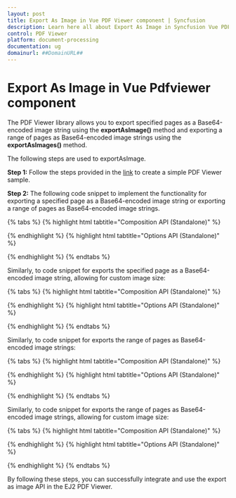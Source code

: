 ```yaml
---
layout: post
title: Export As Image in Vue PDF Viewer component | Syncfusion
description: Learn here all about Export As Image in Syncfusion Vue PDF Viewer component of Syncfusion Essential JS 2 and more.
control: PDF Viewer
platform: document-processing
documentation: ug
domainurl: ##DomainURL##
---
```


# Export As Image in Vue Pdfviewer component

The PDF Viewer library allows you to export specified pages as a Base64-encoded image string using the **exportAsImage()** method and exporting a range of pages as Base64-encoded image strings using the **exportAsImages()** method.

The following steps are used to exportAsImage.

**Step 1:** Follow the steps provided in the [link](https://ej2.syncfusion.com/vue/documentation/pdfviewer/getting-started/) to create a simple PDF Viewer sample.

**Step 2:** The following code snippet to implement the functionality for exporting a specified page as a Base64-encoded image string or exporting a range of pages as Base64-encoded image strings.

{% tabs %}
{% highlight html tabtitle="Composition API (Standalone)" %}

<template>
  <div id="app">
    <button v-on:click="exportAsImage">ExportAsImage</button>
    <ejs-pdfviewer id="pdfViewer" ref="pdfviewer" :documentPath="documentPath" :resourceUrl="resourceUrl">
    </ejs-pdfviewer>
  </div>
</template>

<script setup>

import {
  PdfViewerComponent, Toolbar, Magnification, Navigation,
  LinkAnnotation, BookmarkView, Annotation, ThumbnailView,
  Print, TextSelection, TextSearch, FormFields, FormDesigner
} from '@syncfusion/ej2-vue-pdfviewer';
import { provide, ref } from 'vue';

let pdfviewer = ref(null);
let resourceUrl = "https://cdn.syncfusion.com/ej2/24.1.41/dist/ej2-pdfviewer-lib";
let documentPath = "https://cdn.syncfusion.com/content/pdf/pdf-succinctly.pdf";

provide('PdfViewer', [Toolbar, Magnification, Navigation, LinkAnnotation, BookmarkView, Annotation,
  ThumbnailView, Print, TextSelection, TextSearch, FormFields, FormDesigner])

let exportAsImage = function () {
  let imageDetail;
  let pageIndex: number = 1;
  const viewer = pdfviewer.value.ej2Instances;
  viewer.exportAsImage(pageIndex).then(function (value) {
      imageDetail = value;
      console.log(imageDetail);
  });
}

</script>

{% endhighlight %}
{% highlight html tabtitle="Options API (Standalone)" %}

<template>
  <div id="app">
    <button v-on:click="exportAsImage">ExportAsImage</button>
    <ejs-pdfviewer id="pdfViewer" ref="pdfviewer" :documentPath="documentPath" :resourceUrl="resourceUrl">
    </ejs-pdfviewer>
  </div>
</template>

<script>

import {
  PdfViewerComponent, Toolbar, Magnification, Navigation,
  LinkAnnotation, BookmarkView, Annotation, ThumbnailView,
  Print, TextSelection, TextSearch, FormFields, FormDesigner
} from '@syncfusion/ej2-vue-pdfviewer';

export default {
  name: "App",
  data() {
    return {
      resourceUrl: "https://cdn.syncfusion.com/ej2/24.1.41/dist/ej2-pdfviewer-lib",
      documentPath: "https://cdn.syncfusion.com/content/pdf/pdf-succinctly.pdf"
    };
  },
  provide: {
    PdfViewer: [Toolbar, Magnification, Navigation, LinkAnnotation, BookmarkView, Annotation,
      ThumbnailView, Print, TextSelection, TextSearch, FormFields, FormDesigner]
  },
  methods: {
    exportAsImage: function () {
        let imageDetail;
        let pageIndex: number = 1;
        const viewer = this.$refs.pdfviewer.ej2Instances;
        viewer.exportAsImage(pageIndex).then(function (value) {
          imageDetail = value;
          console.log(imageDetail);
        });
    }
  }
}
</script>

{% endhighlight %}
{% endtabs %}

Similarly, to code snippet for exports the specified page as a Base64-encoded image string, allowing for custom image size:

{% tabs %}
{% highlight html tabtitle="Composition API (Standalone)" %}

<template>
  <div id="app">
    <button v-on:click="exportAsImageWithSize">ExportAsImageWithSize</button>
    <ejs-pdfviewer id="pdfViewer" ref="pdfviewer" :documentPath="documentPath" :resourceUrl="resourceUrl">
    </ejs-pdfviewer>
  </div>
</template>

<script setup>

import {
  PdfViewerComponent, Toolbar, Magnification, Navigation,
  LinkAnnotation, BookmarkView, Annotation, ThumbnailView,
  Print, TextSelection, TextSearch, FormFields, FormDesigner
} from '@syncfusion/ej2-vue-pdfviewer';
import { provide, ref } from 'vue';

let pdfviewer = ref(null);
let resourceUrl = "https://cdn.syncfusion.com/ej2/24.1.41/dist/ej2-pdfviewer-lib";
let documentPath = "https://cdn.syncfusion.com/content/pdf/pdf-succinctly.pdf";

provide('PdfViewer', [Toolbar, Magnification, Navigation, LinkAnnotation, BookmarkView, Annotation,
  ThumbnailView, Print, TextSelection, TextSearch, FormFields, FormDesigner])

let exportAsImageWithSize = function () {
  let imageDetail;
  let pageIndex: number = 1;
  let size = {width:200, height: 500};
  let viewer = pdfviewer.value.ej2Instances;
  viewer.exportAsImage(pageIndex,size).then(function (value) {
    imageDetail = value;
    console.log(imageDetail);
  });
}

</script>

{% endhighlight %}
{% highlight html tabtitle="Options API (Standalone)" %}

<template>
  <div id="app">
    <button v-on:click="exportAsImageWithSize">exportAsImageWithSize</button>
    <ejs-pdfviewer id="pdfViewer" ref="pdfviewer" :documentPath="documentPath" :resourceUrl="resourceUrl">
    </ejs-pdfviewer>
  </div>
</template>

<script>

import {
  PdfViewerComponent, Toolbar, Magnification, Navigation,
  LinkAnnotation, BookmarkView, Annotation, ThumbnailView,
  Print, TextSelection, TextSearch, FormFields, FormDesigner
} from '@syncfusion/ej2-vue-pdfviewer';

export default {
  name: "App",
  data() {
    return {
      resourceUrl: "https://cdn.syncfusion.com/ej2/24.1.41/dist/ej2-pdfviewer-lib",
      documentPath: "https://cdn.syncfusion.com/content/pdf/pdf-succinctly.pdf"
    };
  },
  provide: {
    PdfViewer: [Toolbar, Magnification, Navigation, LinkAnnotation, BookmarkView, Annotation,
      ThumbnailView, Print, TextSelection, TextSearch, FormFields, FormDesigner]
  },
  methods: {
    exportAsImageWithSize: function () {
        let imageDetail;
        let pageIndex: number = 1;
        let size = {width:200, height: 500};
        let viewer = this.$refs.pdfviewer.ej2Instances;
        viewer.exportAsImage(pageIndex,size).then(function (value) {
          imageDetail = value;
          console.log(imageDetail);
        });
    }
  }
}
</script>

{% endhighlight %}
{% endtabs %}

Similarly, to code snippet for exports the range of pages as Base64-encoded image strings:

{% tabs %}
{% highlight html tabtitle="Composition API (Standalone)" %}

<template>
  <div id="app">
    <button v-on:click="exportAsImages">exportAsImages</button>
    <ejs-pdfviewer id="pdfViewer" ref="pdfviewer" :documentPath="documentPath" :resourceUrl="resourceUrl">
    </ejs-pdfviewer>
  </div>
</template>

<script setup>

import {
  PdfViewerComponent, Toolbar, Magnification, Navigation,
  LinkAnnotation, BookmarkView, Annotation, ThumbnailView,
  Print, TextSelection, TextSearch, FormFields, FormDesigner
} from '@syncfusion/ej2-vue-pdfviewer';
import { provide, ref } from 'vue';

let pdfviewer = ref(null);
let resourceUrl = "https://cdn.syncfusion.com/ej2/24.1.41/dist/ej2-pdfviewer-lib";
let documentPath = "https://cdn.syncfusion.com/content/pdf/pdf-succinctly.pdf";

provide('PdfViewer', [Toolbar, Magnification, Navigation, LinkAnnotation, BookmarkView, Annotation,
  ThumbnailView, Print, TextSelection, TextSearch, FormFields, FormDesigner])

let exportAsImages = function () {
  let startPageIndex: number = 1;
  let endPageIndex: number = 5;
  let viewer = pdfviewer.value.ej2Instances;
  viewer.exportAsImages(startPageIndex, endPageIndex).then(function (value) {
      imageDetails = value;
      console.log(imageDetails);
  });
}

</script>

{% endhighlight %}
{% highlight html tabtitle="Options API (Standalone)" %}

<template>
  <div id="app">
    <button v-on:click="exportAsImages">exportAsImages</button>
    <ejs-pdfviewer id="pdfViewer" ref="pdfviewer" :documentPath="documentPath" :resourceUrl="resourceUrl">
    </ejs-pdfviewer>
  </div>
</template>

<script>

import {
  PdfViewerComponent, Toolbar, Magnification, Navigation,
  LinkAnnotation, BookmarkView, Annotation, ThumbnailView,
  Print, TextSelection, TextSearch, FormFields, FormDesigner
} from '@syncfusion/ej2-vue-pdfviewer';

export default {
    name: "App",
    data() {
      return {
        resourceUrl: "https://cdn.syncfusion.com/ej2/24.1.41/dist/ej2-pdfviewer-lib",
        documentPath: "https://cdn.syncfusion.com/content/pdf/pdf-succinctly.pdf"
      };
    },
    provide: {
      PdfViewer: [Toolbar, Magnification, Navigation, LinkAnnotation, BookmarkView, Annotation,
        ThumbnailView, Print, TextSelection, TextSearch, FormFields, FormDesigner]
    },
    methods: {
      exportAsImages: function () {
        let startPageIndex: number = 1;
        let endPageIndex: number = 5;
        let viewer = this.$refs.pdfviewer.ej2Instances;
        viewer.exportAsImages(startPageIndex, endPageIndex).then(function (value) {
            imageDetails = value;
            console.log(imageDetails);
        });
      }
  }
}
</script>

{% endhighlight %}
{% endtabs %}

Similarly, to code snippet for exports the range of pages as Base64-encoded image strings, allowing for custom image size:

{% tabs %}
{% highlight html tabtitle="Composition API (Standalone)" %}

<template>
  <div id="app">
    <button v-on:click="exportAsImageWithSize">exportAsImageWithSize</button>
    <ejs-pdfviewer id="pdfViewer" ref="pdfviewer" :documentPath="documentPath" :resourceUrl="resourceUrl">
    </ejs-pdfviewer>
  </div>
</template>

<script setup>

import {
  PdfViewerComponent, Toolbar, Magnification, Navigation,
  LinkAnnotation, BookmarkView, Annotation, ThumbnailView,
  Print, TextSelection, TextSearch, FormFields, FormDesigner
} from '@syncfusion/ej2-vue-pdfviewer';
import { provide, ref } from 'vue';

let pdfviewer = ref(null);
let resourceUrl = "https://cdn.syncfusion.com/ej2/24.1.41/dist/ej2-pdfviewer-lib";
let documentPath = "https://cdn.syncfusion.com/content/pdf/pdf-succinctly.pdf";

provide('PdfViewer', [Toolbar, Magnification, Navigation, LinkAnnotation, BookmarkView, Annotation,
  ThumbnailView, Print, TextSelection, TextSearch, FormFields, FormDesigner])

let exportAsImageWithSize = function () {
  let startPageIndex: number = 1;
  let endPageIndex: number = 5;
  let size: Size = new Size(200,500);
  let viewer = pdfviewer.value.ej2Instances;
  viewer.exportAsImages(startPageIndex, endPageIndex, size).then(function (value) {
      imageDetails = value;
      console.log(imageDetails);
  });
}

</script>

{% endhighlight %}
{% highlight html tabtitle="Options API (Standalone)" %}

<template>
  <div id="app">
    <button v-on:click="exportAsImageWithSize">exportAsImageWithSize</button>
    <ejs-pdfviewer id="pdfViewer" ref="pdfviewer" :documentPath="documentPath" :resourceUrl="resourceUrl">
    </ejs-pdfviewer>
  </div>
</template>

<script>

import {
  PdfViewerComponent, Toolbar, Magnification, Navigation,
  LinkAnnotation, BookmarkView, Annotation, ThumbnailView,
  Print, TextSelection, TextSearch, FormFields, FormDesigner
} from '@syncfusion/ej2-vue-pdfviewer';

export default {
  name: "App",
  data() {
    return {
      resourceUrl: "https://cdn.syncfusion.com/ej2/24.1.41/dist/ej2-pdfviewer-lib",
      documentPath: "https://cdn.syncfusion.com/content/pdf/pdf-succinctly.pdf"
    };
  },
  provide: {
    PdfViewer: [Toolbar, Magnification, Navigation, LinkAnnotation, BookmarkView, Annotation,
      ThumbnailView, Print, TextSelection, TextSearch, FormFields, FormDesigner]
  },
  methods: {
    exportAsImageWithSize: function () {
      let startPageIndex: number = 1;
      let endPageIndex: number = 5;
      let size: Size = new Size(200,500);
      let viewer = this.$refs.pdfviewer.ej2Instances;
      viewer.exportAsImages(startPageIndex, endPageIndex, size).then(function (value) {
          imageDetails = value;
          console.log(imageDetails);
      });
    }
  }
}
</script>

{% endhighlight %}
{% endtabs %}

By following these steps, you can successfully integrate and use the export as image API in the EJ2 PDF Viewer.